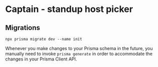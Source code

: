 # Captain - standup host picker

## Migrations
```
npx prisma migrate dev --name init
```

Whenever you make changes to your Prisma schema in the future, you manually need to invoke `prisma generate` in order to accommodate the changes in your Prisma Client API.
 
